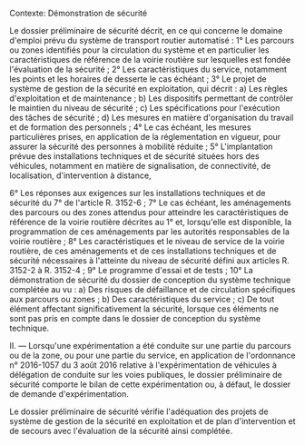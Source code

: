Contexte: Démonstration de sécurité

Le dossier préliminaire de sécurité décrit, en ce qui concerne le domaine d'emploi prévu du système de transport routier automatisé : 1° Les parcours ou zones identifiés pour la circulation du système et en particulier les caractéristiques de référence de la voirie routière sur lesquelles est fondée l'évaluation de la sécurité ; 2° Les caractéristiques du service, notamment les points et les horaires de desserte le cas échéant ; 3° Le projet de système de gestion de la sécurité en exploitation, qui décrit : a) Les règles d'exploitation et de maintenance ; b) Les dispositifs permettant de contrôler le maintien du niveau de sécurité ; c) Les spécifications pour l'exécution des tâches de sécurité ; d) Les mesures en matière d'organisation du travail et de formation des personnels ; 4° Le cas échéant, les mesures particulières prises, en application de la réglementation en vigueur, pour assurer la sécurité des personnes à mobilité réduite ; 5° L'implantation prévue des installations techniques et de sécurité situées hors des véhicules, notamment en matière de signalisation, de connectivité, de localisation, d'intervention à distance,

6° Les réponses aux exigences sur les installations techniques et de sécurité du 7° de l'article R. 3152-6 ; 7° Le cas échéant, les aménagements des parcours ou des zones attendus pour atteindre les caractéristiques de référence de la voirie routière décrites au 1° et, lorsqu'elle est disponible, la programmation de ces aménagements par les autorités responsables de la voirie routière ; 8° Les caractéristiques et le niveau de service de la voirie routière, de ces aménagements et de ces installations techniques et de sécurité nécessaires à l'atteinte du niveau de sécurité défini aux articles R. 3152-2 à R. 3152-4 ; 9° Le programme d'essai et de tests ; 10° La démonstration de sécurité du dossier de conception du système technique complétée au vu : a) Des risques de défaillance et de circulation spécifiques aux parcours ou zones ; b) Des caractéristiques du service ; c) De tout élément affectant significativement la sécurité, lorsque ces éléments ne sont pas pris en compte dans le dossier de conception du système technique.

II. — Lorsqu'une expérimentation a été conduite sur une partie du parcours ou de la zone, ou pour une partie du service, en application de l'ordonnance n° 2016-1057 du 3 août 2016 relative à l'expérimentation de véhicules à délégation de conduite sur les voies publiques, le dossier préliminaire de sécurité comporte le bilan de cette expérimentation ou, à défaut, le dossier de demande d'expérimentation.

Le dossier préliminaire de sécurité vérifie l'adéquation des projets de système de gestion de la sécurité en exploitation et de plan d'intervention et de secours avec l'évaluation de la sécurité ainsi complétée.